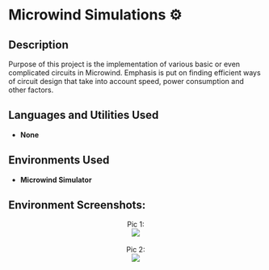 <h1>Microwind Simulations  ⚙️</h1> 

 

<h2>Description</h2>
Purpose of this project is the implementation of various basic or even complicated circuits in Microwind. Emphasis is put on finding efficient ways of circuit design that take into account speed, power consumption and other factors.
<br />


<h2>Languages and Utilities Used</h2>

- <b>None</b> 


<h2>Environments Used </h2>

- <b>Microwind Simulator</b> 

<h2>Environment Screenshots:</h2>

<p align="center">
Pic 1: <br/>
<img src="https://imgur.com/Z8y9fKe.png"/>
<br />
<br />
Pic 2: <br/>
<img src="https://imgur.com/FF5JzBL.png"/>
<br />
<br />

</p>

<!--
 ```diff
- text in red
+ text in green
! text in orange
# text in gray
@@ text in purple (and bold)@@
```
--!>
